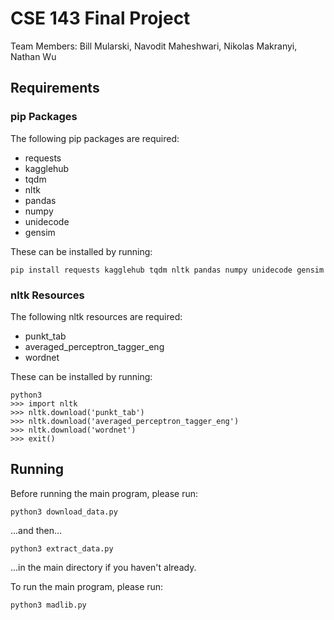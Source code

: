 # CSE 143 Final Project

Team Members: Bill Mularski, Navodit Maheshwari, Nikolas Makranyi, Nathan Wu

## Requirements

### pip Packages

The following pip packages are required:
 - requests
 - kagglehub
 - tqdm
 - nltk
 - pandas
 - numpy
 - unidecode
 - gensim

These can be installed by running:
```
pip install requests kagglehub tqdm nltk pandas numpy unidecode gensim
```

### nltk Resources

The following nltk resources are required:
 - punkt_tab
 - averaged_perceptron_tagger_eng
 - wordnet

These can be installed by running:
```
python3
>>> import nltk
>>> nltk.download('punkt_tab')
>>> nltk.download('averaged_perceptron_tagger_eng')
>>> nltk.download('wordnet')
>>> exit()
```

## Running

Before running the main program, please run:
```
python3 download_data.py
```
...and then...
```
python3 extract_data.py
```
...in the main directory if you haven't already.

To run the main program, please run:
```
python3 madlib.py
```
